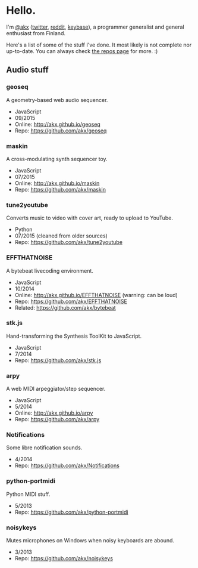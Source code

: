 # Hello.

I'm [@akx](https://github.com/akx) ([twitter](https://twitter.com/akx), [reddit](https://reddit.com/u/akx), [keybase](https://keybase.io/akx)),
a programmer generalist and general enthusiast from Finland.

Here's a list of some of the stuff I've done. 
It most likely is not complete nor up-to-date. You can always check [the repos page](https://github.com/akx?tab=repositories) for more. :)

## Audio stuff

### geoseq

A geometry-based web audio sequencer.

* JavaScript
* 09/2015
* Online: http://akx.github.io/geoseq
* Repo: https://github.com/akx/geoseq

### maskin

A cross-modulating synth sequencer toy.

* JavaScript
* 07/2015
* Online: http://akx.github.io/maskin
* Repo: https://github.com/akx/maskin

### tune2youtube

Converts music to video with cover art, ready to upload to YouTube.
  
* Python
* 07/2015 (cleaned from older sources)
* Repo: https://github.com/akx/tune2youtube

### EFFTHATNOISE

A bytebeat livecoding environment.

* JavaScript
* 10/2014 
* Online: http://akx.github.io/EFFTHATNOISE (warning: can be loud)
* Repo: https://github.com/akx/EFFTHATNOISE
* Related: https://github.com/akx/bytebeat

### stk.js

Hand-transforming the Synthesis ToolKit to JavaScript.

* JavaScript
* 7/2014 
* Repo: https://github.com/akx/stk.js

### arpy

A web MIDI arpeggiator/step sequencer.

* JavaScript
* 5/2014
* Online: http://akx.github.io/arpy
* Repo: https://github.com/akx/arpy

### Notifications

Some libre notification sounds.

* 4/2014
* Repo: https://github.com/akx/Notifications

### python-portmidi

Python MIDI stuff.

* 5/2013
* Repo: https://github.com/akx/python-portmidi

### noisykeys

Mutes microphones on Windows when noisy keyboards are abound.

* 3/2013
* Repo: https://github.com/akx/noisykeys
